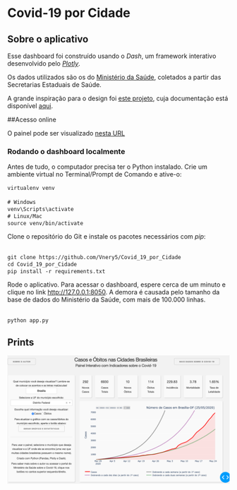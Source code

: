 # Covid-19 por Cidade

## Sobre o aplicativo
Esse dashboard foi construído usando o *Dash*, um framework interativo desenvolvido pelo [*Plotly*](https://plot.ly/). 

Os dados utilizados são os do [Ministério da Saúde](https://covid.saude.gov.br), coletados a partir das Secretarias Estaduais de Saúde.

A grande inspiração para o design foi [este projeto](https://dash-gallery.plotly.host/dash-oil-and-gas/), cuja documentação está disponível [aqui](https://github.com/plotly/dash-sample-apps/tree/master/apps/dash-oil-and-gas).

##Acesso online

O painel pode ser visualizado [nesta URL](covid-19-por-municipio.herokuapp.com)

### Rodando o dashboard localmente

Antes de tudo, o computador precisa ter o Python instalado.
Crie um ambiente virtual no Terminal/Prompt de Comando e ative-o:
```
virtualenv venv

# Windows
venv\Scripts\activate
# Linux/Mac
source venv/bin/activate

```

Clone o repositório do Git e instale os pacotes necessários com *pip*:

```

git clone https://github.com/Vnery5/Covid_19_por_Cidade
cd Covid_19_por_Cidade
pip install -r requirements.txt

```

Rode o aplicativo. Para acessar o dashboard, espere cerca de um minuto e clique no link http://127.0.0.1:8050. A demora é causada pelo tamanho da base de dados do Ministério da Saúde, com mais de 100.000 linhas.

```

python app.py

```

## Prints

![screenshot](Prints/FotoDashCovid.png)
